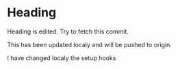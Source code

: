 # Heading

Heading is edited. Try to fetch this commit. 

This has been updated localy and will be pushed to origin. 

I have changed localy the setup hooks
